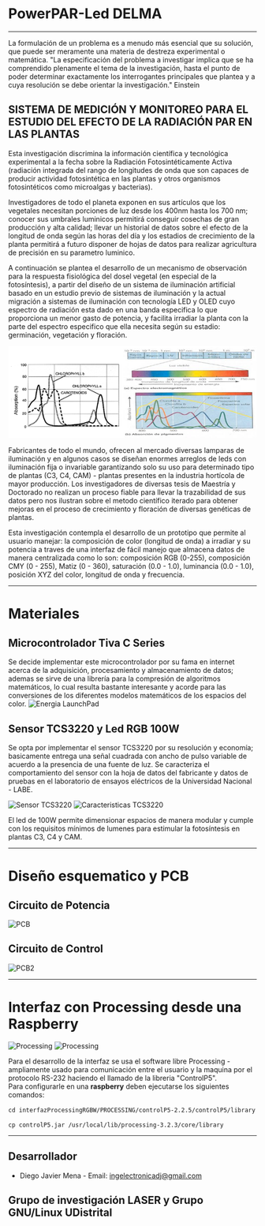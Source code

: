 # PowerPAR-Led DELMA
---
La formulación de un problema es a menudo más esencial que su solución, que puede ser meramente una materia de destreza experimental o matemática. "La especificación del problema a investigar implica que se ha comprendido plenamente el
tema de la investigación, hasta el punto de poder determinar exactamente los interrogantes principales que plantea y a cuya resolución se debe orientar la investigación." Einstein

## SISTEMA DE MEDICIÓN Y MONITOREO PARA EL ESTUDIO DEL EFECTO DE LA RADIACIÓN PAR EN LAS PLANTAS

Esta investigación discrimina la información científica y tecnológica experimental a la fecha sobre la Radiación Fotosintéticamente Activa (radiación integrada del rango de longitudes de onda que son capaces de producir actividad fotosintética en las plantas y otros organismos fotosintéticos como microalgas y bacterias).

Investigadores de todo el planeta exponen en sus artículos que los vegetales necesitan porciones de luz desde los 400nm hasta los 700 nm; conocer sus umbrales luminicos permitirá conseguir cosechas de gran producción y alta calidad; llevar un historial de datos sobre el efecto de la longitud de onda según las horas del día y los estadios de crecimiento de la planta permitirá a futuro disponer de hojas de datos para realizar agricultura de precisión en su parametro luminico. 

A continuación se plantea el desarrollo de un mecanismo de observación para la respuesta fisiológica del dosel vegetal (en especial de la fotosíntesis), a partir del diseño de un sistema de iluminación artificial basado en un estudio previo de sistemas de iluminación y la actual migración a sistemas de iluminación con tecnología LED y OLED cuyo espectro de radiación esta dado en una banda especifica lo que proporciona un menor gasto de potencia, y facilita irradiar la planta con la parte del espectro especifico que ella necesita según su estadio: germinación, vegetación y floración. 

![RadiacionPAR](https://github.com/RadiationPAR/interfazProcessingRGBW/blob/master/Diagramas/parDELMA.png?raw=true "RadiacionPAR") 

Fabricantes de todo el mundo, ofrecen al mercado diversas lamparas de iluminación y en algunos casos se diseñan enormes arreglos de leds con iluminación fija o invariable garantizando solo su uso para determinado tipo de plantas (C3, C4, CAM) - plantas presentes en la industria hortícola de mayor producción. Los investigadores de diversas tesis de Maestría y Doctorado no realizan un proceso fiable para llevar la trazabilidad de sus datos pero nos ilustran sobre el metodo científico iterado para obtener mejoras en el proceso de crecimiento y floración de diversas genéticas de plantas.  

Esta investigación contempla el desarrollo de un prototipo que permite al usuario manejar: la composición de color (longitud de onda) a irradiar y su potencia a traves de una interfaz de fácil manejo que almacena datos de manera centralizada como lo son: composición RGB (0-255), composición CMY (0 - 255), Matiz (0 - 360), saturación (0.0 - 1.0), luminancia (0.0 - 1.0), posición XYZ del color, longitud de onda y frecuencia.   

---  
# Materiales

## Microcontrolador Tiva C Series  
Se decide implementar este microcontrolador por su fama en internet acerca de la adquisición, procesamiento y almacenamiento de datos; ademas se sirve de una librería para la compresión de algoritmos matemáticos, lo cual resulta bastante interesante y acorde para las conversiones de los diferentes modelos matemáticos de los espacios del color.
![Energia LaunchPad](http://energia.nu/img/StellarPadLM4F120H5QR-V1.0.jpg "MSP-EXP430G2 LaunchPad") 

## Sensor TCS3220 y Led RGB 100W
Se opta por implementar el sensor TCS3220 por su resolución y economía; basicamente entrega una señal cuadrada con ancho de pulso variable de acuerdo a la presencia de una fuente de luz. Se caracteriza el comportamiento del sensor con la hoja de datos del fabricante y datos de pruebas en el laboratorio de ensayos eléctricos de la Universidad Nacional - LABE.  

![Sensor TCS3220](http://i68.tinypic.com/352npd3.png "Sensor TCS3220")
![Caracteristicas TCS3220](http://i63.tinypic.com/11c4m04.png "Caracteristicas TCS3220")  

El led de 100W permite dimensionar espacios de manera modular y cumple con los requisitos mínimos de lumenes para estimular la fotosíntesis en plantas C3, C4 y CAM.

---  
# Diseño esquematico y PCB   
## Circuito de Potencia
![PCB](https://lh3.googleusercontent.com/-dSbxB3geZaU/V4xXMiXsHOI/AAAAAAAABeY/f4gfbdVW0fwslsUZJuilaUOww0KNgf91QCL0B/w996-h560-no/tesis.png "PCB")

## Circuito de Control
![PCB2](http://i65.tinypic.com/b5ln5f.jpg "PCB2")  

---  

# Interfaz con Processing desde una Raspberry
![Processing](http://i65.tinypic.com/14d3hh1.png "Interfaz")
![Processing](http://i66.tinypic.com/2dmf3hc.png "Interfaz")

Para el desarrollo de la interfaz se usa el software libre Processing - ampliamente usado para comunicación entre el usuario y la maquina por el protocolo RS-232 haciendo el llamado de la libreria "ControlP5".  
Para configurarle en una **raspberry** deben ejecutarse los siguientes comandos: 
<pre><code>cd interfazProcessingRGBW/PROCESSING/controlP5-2.2.5/controlP5/library</code></pre>
<pre><code>cp controlP5.jar /usr/local/lib/processing-3.2.3/core/library</code></pre>  
---

## Desarrollador
* Diego Javier Mena - Email: ingelectronicadj@gmail.com

## Grupo de investigación LASER y Grupo GNU/Linux UDistrital
